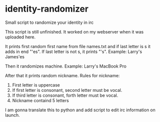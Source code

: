 # identity-randomizer
Small script to randomize your identity in irc

This script is still unfinished. It worked on my webserver when it was uploaded here.

It prints first random first name from file names.txt and if last letter is s it adds in end "'es". If last letter is not s, it prints "'s".
Example:
Larry's
James'es

Then it randomizes machine. Example: Larry's MacBook Pro

After that it prints random nickname.
Rules for nickname:
1. First letter is uppercase
2. If first letter is consonant, second letter must be vocal.
3. If third letter is consonant, forth letter must be vocal.
4. Nickname containd 5 letters

I am gonna translate this to python and add script to edit irc information on launch.
